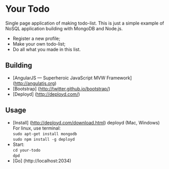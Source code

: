 # Your Todo

Single page application of making todo-list.
This is just a simple example of NoSQL application building with MongoDB and Node.js.

- Register a new profile;
- Make your own todo-list;
- Do all what you made in this list.

## Building

- [AngularJS — Superheroic JavaScript MVW Framework] (http://angulatjs.org)
- [Bootstrap] (http://twitter.github.io/bootstrap/)
- [Deployd] (http://deployd.com/)

## Usage

- [Install] (http://deployd.com/download.html) deployd (Mac, Windows) <br /> 
For linux, use terminal:<br />
`sudo apt-get install mongodb`<br />
`sudo npm install -g deployd`
- Start: <br />
`cd your-todo` <br /> `dpd`
- [Go] (http://localhost:2034)
